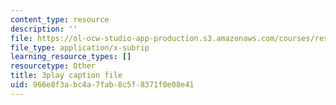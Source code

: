 ```yaml
---
content_type: resource
description: ''
file: https://ol-ocw-studio-app-production.s3.amazonaws.com/courses/res-18-009-learn-differential-equations-up-close-with-gilbert-strang-and-cleve-moler-fall-2015/966e8f3abc4a7fab8c5f8371f0e08e41_PoHO4PZtW78.srt
file_type: application/x-subrip
learning_resource_types: []
resourcetype: Other
title: 3play caption file
uid: 966e8f3a-bc4a-7fab-8c5f-8371f0e08e41
---
```

